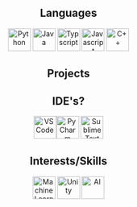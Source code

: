<div align="center">
  
## Languages
<img src="https://cdn3.iconfinder.com/data/icons/logos-and-brands-adobe/512/267_Python-512.png" alt="Python" height="45px" width="45px"> <img src="https://img.icons8.com/m_sharp/512/FFFFFF/java-coffee-cup-logo.png" alt="Java" height="45px" width="45px"> <img src="https://static-00.iconduck.com/assets.00/typescript-icon-icon-2048x2048-2rhh1z66.png" alt="Typscript" height="45px" width="45px"> <img src="https://cdn-icons-png.flaticon.com/512/5968/5968292.png" alt="Javascript" height="45px" width="45px"> <img src="https://cdn-icons-png.flaticon.com/512/6132/6132222.png" alt="C++" height="45px" width="45px">

## Projects

## IDE's?
<img src="https://img.icons8.com/m_outlined/512/FFFFFF/visual-studio-code-2019.png" alt="VS Code" height="45px" width="45px" ><img src="https://encrypted-tbn0.gstatic.com/images?q=tbn:ANd9GcS53yBx1GFD_UQ4KiTvm5SKC2sHtouZkM5aqA&s" alt="PyCharm" height="45px" width="45px"> <img src="https://upload.wikimedia.org/wikipedia/en/d/d2/Sublime_Text_3_logo.png" alt="Sublime Text" height="45px" width="45px">
## Interests/Skills
<img src="https://cdn-icons-png.flaticon.com/512/8618/8618881.png" alt="Machine Learning" height="45px" width="45px">
<img src="https://uxwing.com/wp-content/themes/uxwing/download/brands-and-social-media/unity-game-engine-icon.png" alt="Unity" height="45px" width="45px">
<img src="https://cdn-icons-png.freepik.com/512/4630/4630645.png" alt="AI" height="45px" width="45px">
<!--
**CryptoSOL123/CryptoSOL123** is a ✨ _special_ ✨ repository because its `README.md` (this file) appears on your GitHub profile.

Here are some ideas to get you started:

- 🔭 I’m currently working on ...
- 🌱 I’m currently learning ...
- 👯 I’m looking to collaborate on ...
- 🤔 I’m looking for help with ...
- 💬 Ask me about ...
- 📫 How to reach me: ...
- 😄 Pronouns: ...
- ⚡ Fun fact: ...
-->
</div>
